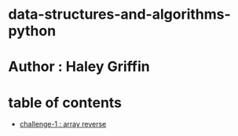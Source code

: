 # data-structures-and-algorithms-python

# Author : Haley Griffin

# table of contents
- [challenge-1 : array reverse](challenges/)